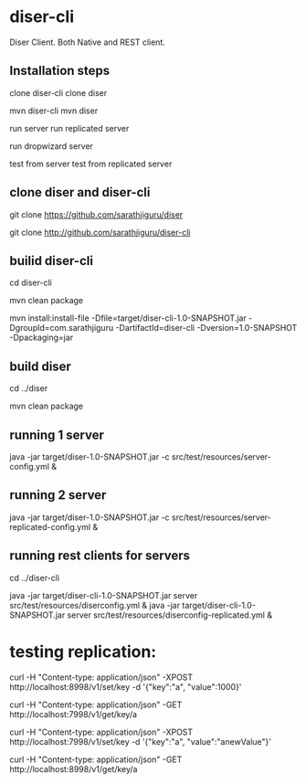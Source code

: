 # diser-cli
Diser Client. Both Native and REST client.


## Installation steps
clone diser-cli
clone diser

mvn diser-cli
mvn diser

run server
run replicated server

run dropwizard server

test from server
test from replicated server

## clone diser and diser-cli
git clone https://github.com/sarathjiguru/diser

git clone http://github.com/sarathjiguru/diser-cli

## builid diser-cli
cd diser-cli

mvn clean package

mvn install:install-file -Dfile=target/diser-cli-1.0-SNAPSHOT.jar -DgroupId=com.sarathjiguru -DartifactId=diser-cli -Dversion=1.0-SNAPSHOT -Dpackaging=jar


## build diser
cd ../diser

mvn clean package


## running 1 server
java -jar target/diser-1.0-SNAPSHOT.jar -c src/test/resources/server-config.yml &

## running 2 server
java -jar target/diser-1.0-SNAPSHOT.jar -c src/test/resources/server-replicated-config.yml &

## running rest clients for servers
cd ../diser-cli

java -jar target/diser-cli-1.0-SNAPSHOT.jar server src/test/resources/diserconfig.yml &
java -jar target/diser-cli-1.0-SNAPSHOT.jar server src/test/resources/diserconfig-replicated.yml &

# testing replication:
curl -H "Content-type: application/json" -XPOST http://localhost:8998/v1/set/key -d '{"key":"a", "value":1000}'

curl -H "Content-type: application/json" -GET http://localhost:7998/v1/get/key/a



curl -H "Content-type: application/json" -XPOST http://localhost:7998/v1/set/key -d '{"key":"a", "value":"anewValue"}'

curl -H "Content-type: application/json" -GET http://localhost:8998/v1/get/key/a
	
